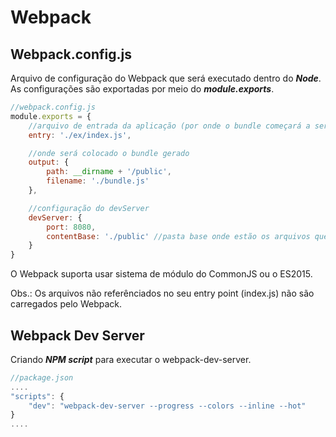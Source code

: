 # Webpack

## Webpack.config.js

Arquivo de configuração do Webpack que será executado dentro do **_Node_**. As configurações são exportadas por meio do **_module.exports_**.

```javascript
//webpack.config.js
module.exports = {
    //arquivo de entrada da aplicação (por onde o bundle começará a ser executado)
    entry: './ex/index.js',

    //onde será colocado o bundle gerado
    output: {
        path: __dirname + '/public',
        filename: './bundle.js'
    },

    //configuração do devServer
    devServer: {
        port: 8080,
        contentBase: './public' //pasta base onde estão os arquivos que serão carregados
    }
}
```

O Webpack suporta usar sistema de módulo do CommonJS ou o ES2015.

Obs.: Os arquivos não referênciados no seu entry point (index.js) não são carregados pelo Webpack.

## Webpack Dev Server

Criando **_NPM script_** para executar o webpack-dev-server.

```javascript
//package.json
....
"scripts": {
    "dev": "webpack-dev-server --progress --colors --inline --hot"
}
....
````